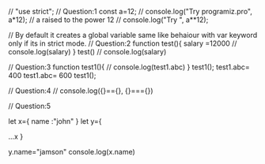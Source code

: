 // "use strict";
// Question:1 
const a=12;
// console.log("Try programiz.pro", a*12);
// a raised to the power 12
// console.log("Try ", a**12);

// By default it creates a  global variable same like behaiour with var keyword only if its in strict mode.
// Question:2 
function test(){
 salary =12000
    // console.log(salary)
}
test()
// console.log(salary)

// Question:3
function test1(){
   // console.log(test1.abc)
}
test1();
test1.abc= 400
test1.abc= 600
test1();

// Question:4
// console.log({}=={}, {}==={})


// Question:5


let x={
    name :"john"
}
let y={

 ...x
}

y.name="jamson"
console.log(x.name)
